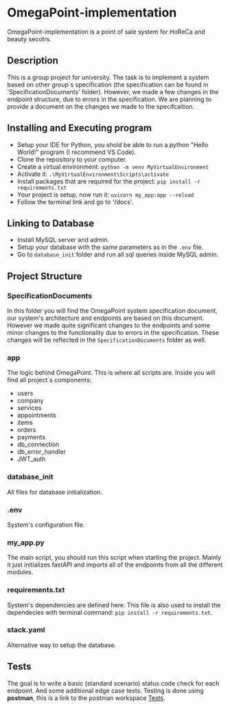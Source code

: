 # OmegaPoint-implementation
OmegaPoint-implementation is a point of sale system for HoReCa and beauty secotrs.

## Description
This is a group project for university. The task is to implement a system based on other group`s specification (the specification can be found in 'SpecificationDocuments' folder). However, we made a few changes in the endpoint structure, due to errors in the specification. We are planning to provide a document on the changes we made to the specifcaition.

## Installing and Executing program

* Setup your IDE for Python, you shold be able to run a python "Hello World!" program (I recommend VS Code).
* Clone the repository to your computer.
* Create a virtual environment: `python -m venv MyVirtualEnvironment`
* Activate it: `.\MyVirtualEnvironment\Scripts\activate`
* Install packages that are required for the project: `pip install -r requirements.txt`
* Your project is setup, now run it: `uvicorn my_app:app --reload`
* Follow the terminal link and go to '/docs'.

## Linking to Database

* Install MySQL server and admin.
* Setup your database with the same parameters as in the `.env` file.
* Go to `database_init` folder and run all sql queries inside MySQL admin.

## Project Structure

### SpecificationDocuments
In this folder you will find the OmegaPoint system specification document, our system's architecture and endpoints are based on this document. However we made quite significant changes to the endpoints and some minor changes to the functionality due to errors in the specification. These changes will be reflected in the `SpecificationDocuments` folder as well.

### app
The logic behind OmegaPoint. This is where all scripts are. Inside you will find all project`s components:
* users
* company
* services
* appointments
* items
* orders
* payments
* db_connection
* db_error_handler
* JWT_auth

### database_init
All files for database initialization.

### .env
System's configuration file.

### my_app.py
The main script, you should run this script when starting the project. Mainly it just initializes fastAPI and imports all of the endpoints from all the different modules.

### requirements.txt
System's dependencies are defined here. This file is also used to install the dependecies with terminal command: `pip install -r requirements.txt`.

### stack.yaml
Alternative way to setup the database.

## Tests
The goal is to write a basic (standard scenario) status code check for each endpoint. And some additional edge case tests. Testing is done using **postman**, this is a link to the postman workspace [Tests](https://www.postman.com/payload-saganist-23327525/workspace/omegapoint-tests-workspace/collection/32090015-f5b042e7-71ae-42db-8139-bb579fa5df61?action=share&creator=32090015).
